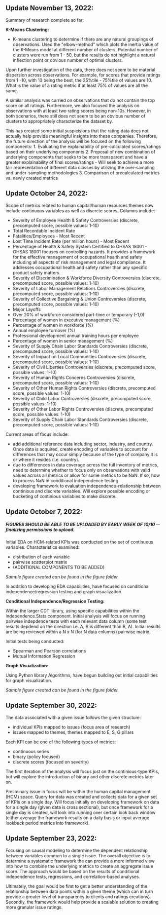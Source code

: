 ## **Update November 13, 2022:**

Summary of research complete so far:

**K-Means Clustering:**
- K-means clustering to determine if there are any natural groupings of observations. Used the "elbow-method" which plots the inertia value of the K-Means model at different number of clusters. Potential number of clusters were run from 1 - 50, but the results do not highlight a natural inflection point or obvious number of optimal clusters. 

Upon further investigation of the data, there does not seem to be material dispersion across observations. For example, for scores that provide ratings from 1 -10, with 10 being the best, the 25%tile - 75%tile of values are 10. What is the value of a rating metric if at least 75% of values are all the same. 

A similar analysis was carried on observations that do not contain the top score on all ratings. Furthermore, we also focused the analysis on observations with at least two rating scores being non-10s. However, in both scenarios, there still does not seem to be an obvious number of clusters to appropriately characterize the dataset by. 

This has created some initial suspicisions that the rating data does not actually help provide meaningful insights into these companies. Therefore, the future direction of the analysis will be focused on the following components:
      1. Evaluating the explainability of pre-calculated scores/ratings based on their underlying components
      2. Proposal of new combination of underlying components that seeks to be more transparent and have a greater explainability of final scores/ratings
            - Will seek to achieve a more fair representation of different data classes by utilizing the over-sampling and under-sampling methodologies
      3. Comparison of precalculated metrics vs. newly created metrics

## **Update October 24, 2022:**


Scope of metrics related to human capital/human resources themes now include continuous variables as well as discrete scores. Columns include:
- Severity of Employee Health & Safety Controversies (discrete, precomputed score, possible values: 1-10)
- Total Recordable Incident Rate
- Fatalities/Employees - Most Recent
- Lost Time Incident Rate (per million hours) - Most Recent
- Percentage of Health & Safety System Certified to OHSAS 18001
      - OHSAS 18001 focuses on controlling hazards. It provides a framework for the effective management of occupational health and safety including all aspects of           risk management and legal compliance. It addresses occupational health and safety rather than any specific product safety matters.
- Severity of Discrimination & Workforce Diversity Controversies (discrete, precomputed score, possible values: 1-10)
- Severity of Labor Management Relations Controversies (discrete, precomputed score, possible values: 1-10)
- Severity of Collective Bargaining & Union Controversies (discrete, precomputed score, possible values: 1-10)
- Major Layoffs
- Over 20% of workforce considered part-time or temporary (-1,0)
- Percentage of women in executive management (%)
- Percentage of women in workforce (%)
- Annual employee turnover (%)
- Professional development annual training hours per employee
- Percentage of women in senior management (%)
- Severity of Supply Chain Labor Standards Controversies (discrete, precomputed score, possible values: 1-10)
- Severity of Impact on Local Communities Controversies (discrete, precomputed score, possible values: 1-10)
- Severity of Civil Liberties Controversies (discrete, precomputed score, possible values: 1-10)
- Severity of Human Rights Concerns Controversies (discrete, precomputed score, possible values: 1-10)
- Severity of Other Human Rights Controversies (discrete, precomputed score, possible values: 1-10)
- Severity of Child Labor Controversies (discrete, precomputed score, possible values: 1-10)
- Severity of Other Labor Rights Controversies (discrete, precomputed score, possible values: 1-10)
- Severity of Supply Chain Labor Standards Controversies (discrete, precomputed score, possible values: 1-10)


Current areas of focus include:
- add additional reference data including sector, industry, and country. Once data is acquired, create encoding of variables to account for differences that may occur simply because of the type of company it is or where it resides (i.e. country).
- due to differences in data coverage across the full inventory of metrics, need to determine whether to focus only on observations with valid values across all metrics or allow for some metrics to be NaN. If so, how to process NaN in conditional independence testing. 
- developing framework to evaluation independence-relationship between continious and discrete variables. Will explore possible encoding or bucketing of continious variables to make discrete. 


## **Update October 7, 2022:**


##### *FIGURES SHOULD BE ABLE TO BE UPLOADED BY EARLY WEEK OF 10/10* -- finalizing permissions to upload.


Initial EDA on HCM-related KPIs was conducted on the set of continuous variables. Characteristics examined:

- distribution of each variable
- pairwise scatterplot matrix
- (ADDITIONAL COMPONENTS TO BE ADDED)

*Sample figure created can be found in the figure folder.* 

In addition to developing EDA capabilities, have focused on conditional independence/regression testing and graph visualization.

**Conditional Independence/Regression Testing:**

Within the larger CDT library, using specific capabilities within the Independence.Stats component. Initial analysis will focus on running pairwise indepdence tests with each relevant data column (some test results depdend on the direction i.e. A, B is different than B, A). Initial results are being reviewed within a N x N (for N data columns) pairwise matrix. 

Initial tests being conducted:
- Spearman and Pearson correlations
- Mutual Information Regression     

**Graph Visualization:**

Using Python library Algorithmx, have begun building out initial capabilities for graph visualization. 

*Sample figure created can be found in the figure folder.* 

## **Update September 30, 2022:**

The data associated with a given issue follows the given structure:
- individual KPIs mapped to issues (focus area of research)
- issues mapped to themes, themes mapped to E, S, G pillars

Each KPI can be one of the following types of metrics:
- continuous series
- binary (policy focused)
- discrete scores (focused on severity)

The first iteration of the analysis will focus just on the continious-type KPIs, but will explore the introduction of binary and other discrete metrics later on.

Preliminary issue in focus will be within the human capital management (HCM) space. Query for data was created and collects data for a given set of KPIs on a single day. Will focus initially on developing framework on data for a single day (given data is cross sectional), but once framework for a single day is created, will look into running over certain look back window (either average the framework results on a daily basis or input average lookback period metrics into framework). 

## **Update September 23, 2022:**

Focusing on causal modeling to determine the dependent relationship between variables common to a single issue. The overall objective is to determine a systematic framework the can provide a more informed view into how to combine the underlying metrics to create an aggregate issue score. The approach would be based on the results of conditional independence tests, regressions, and correlation-based analyses. 

Ultimately, the goal would be first to get a better understanding of the relationship between data points within a given theme (which can in turn provide a greater level of transparency to clients and ratings creations). Secondly, the framework would help provide a scalable solution to creating more granular issue ratings.
